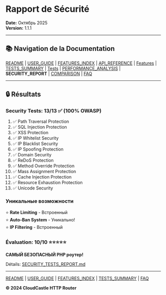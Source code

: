 # Rapport de Sécurité

**Date:** Октябрь 2025  
**Version:** 1.1.1

---

## 📚 Navigation de la Documentation

[README](../../README.md) | [USER_GUIDE](USER_GUIDE.md) | [FEATURES_INDEX](FEATURES_INDEX.md) | [API_REFERENCE](API_REFERENCE.md) | [Features](features/) | [TESTS_SUMMARY](TESTS_SUMMARY.md) | [Tests](tests/) | [PERFORMANCE_ANALYSIS](PERFORMANCE_ANALYSIS.md) | **SECURITY_REPORT** | [COMPARISON](COMPARISON.md) | [FAQ](FAQ.md)

---

## 🔒 Résultats

### Security Tests: 13/13 ✅ (100% OWASP)

1. ✅ Path Traversal Protection
2. ✅ SQL Injection Protection
3. ✅ XSS Protection
4. ✅ IP Whitelist Security
5. ✅ IP Blacklist Security
6. ✅ IP Spoofing Protection
7. ✅ Domain Security
8. ✅ ReDoS Protection
9. ✅ Method Override Protection
10. ✅ Mass Assignment Protection
11. ✅ Cache Injection Protection
12. ✅ Resource Exhaustion Protection
13. ✅ Unicode Security

### Уникальные возможности

⭐ **Rate Limiting** - Встроенный  
⭐ **Auto-Ban System** - Уникально!  
⭐ **IP Filtering** - Встроенный

### Évaluation: 10/10 ⭐⭐⭐⭐⭐

**САМЫЙ БЕЗОПАСНЫЙ PHP роутер!**

Détails: [SECURITY_TESTS_REPORT.md](tests/SECURITY_TESTS_REPORT.md)

---

[README](../../README.md) | [USER_GUIDE](USER_GUIDE.md) | [FEATURES_INDEX](FEATURES_INDEX.md) | [TESTS_SUMMARY](TESTS_SUMMARY.md) | [FAQ](FAQ.md)

**© 2024 CloudCastle HTTP Router**

